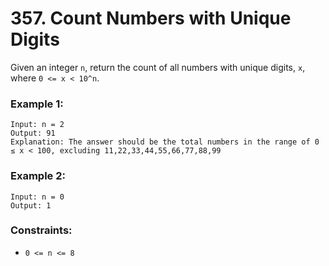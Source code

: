 # 357. Count Numbers with Unique Digits

Given an integer `n`, return the count of all numbers with unique digits, `x`, where `0 <= x < 10^n`.

### Example 1:

```
Input: n = 2
Output: 91
Explanation: The answer should be the total numbers in the range of 0 ≤ x < 100, excluding 11,22,33,44,55,66,77,88,99
```

### Example 2:

```
Input: n = 0
Output: 1
```

### Constraints:

- `0 <= n <= 8`
